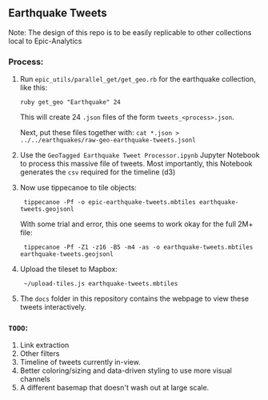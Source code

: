 ## Earthquake Tweets


Note: The design of this repo is to be easily replicable to other collections local to Epic-Analytics


### Process:

1. Run `epic_utils/parallel_get/get_geo.rb` for the earthquake collection, like this:

    `ruby get_geo "Earthquake" 24`
    
   This will create 24 `.json` files of the form `tweets_<process>.json`.
   
   Next, put these files together with: `cat *.json > ../../earthquakes/raw-geo-earthquake-tweets.jsonl`
   
2. Use the `GeoTagged Earthquake Tweet Processor.ipynb` Jupyter Notebook to process this massive file of tweets. Most importantly, this Notebook generates the `csv` required for the timeline (d3)

3. Now use tippecanoe to tile objects:

        tippecanoe -Pf -o epic-earthquake-tweets.mbtiles earthquake-tweets.geojsonl
    
    With some trial and error, this one seems to work okay for the full 2M+ file:
    
        tippecanoe -Pf -Z1 -z16 -B5 -m4 -as -o earthquake-tweets.mbtiles earthquake-tweets.geojsonl

4. Upload the tileset to Mapbox:

        ~/upload-tiles.js earthquake-tweets.mbtiles
    
5. The `docs` folder in this repository contains the webpage to view these tweets interactively.

### `TODO`:
1. Link extraction
2. Other filters
3. Timeline of tweets currently in-view.
4. Better coloring/sizing and data-driven styling to use more visual channels
5. A different basemap that doesn't wash out at large scale.
